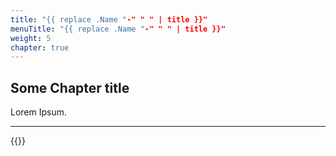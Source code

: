 ```yaml
---
title: "{{ replace .Name "-" " " | title }}"
menuTitle: "{{ replace .Name "-" " " | title }}"
weight: 5
chapter: true
---
```


## Some Chapter title

Lorem Ipsum.

---

{{<children>}}


